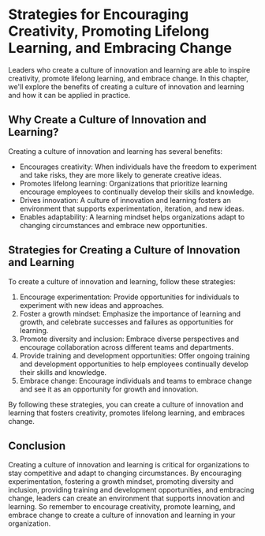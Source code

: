 # Strategies for Encouraging Creativity, Promoting Lifelong Learning, and Embracing Change

Leaders who create a culture of innovation and learning are able to inspire creativity, promote lifelong learning, and embrace change. In this chapter, we'll explore the benefits of creating a culture of innovation and learning and how it can be applied in practice.

Why Create a Culture of Innovation and Learning?
------------------------------------------------

Creating a culture of innovation and learning has several benefits:

* Encourages creativity: When individuals have the freedom to experiment and take risks, they are more likely to generate creative ideas.
* Promotes lifelong learning: Organizations that prioritize learning encourage employees to continually develop their skills and knowledge.
* Drives innovation: A culture of innovation and learning fosters an environment that supports experimentation, iteration, and new ideas.
* Enables adaptability: A learning mindset helps organizations adapt to changing circumstances and embrace new opportunities.

Strategies for Creating a Culture of Innovation and Learning
------------------------------------------------------------

To create a culture of innovation and learning, follow these strategies:

1. Encourage experimentation: Provide opportunities for individuals to experiment with new ideas and approaches.
2. Foster a growth mindset: Emphasize the importance of learning and growth, and celebrate successes and failures as opportunities for learning.
3. Promote diversity and inclusion: Embrace diverse perspectives and encourage collaboration across different teams and departments.
4. Provide training and development opportunities: Offer ongoing training and development opportunities to help employees continually develop their skills and knowledge.
5. Embrace change: Encourage individuals and teams to embrace change and see it as an opportunity for growth and innovation.

By following these strategies, you can create a culture of innovation and learning that fosters creativity, promotes lifelong learning, and embraces change.

Conclusion
----------

Creating a culture of innovation and learning is critical for organizations to stay competitive and adapt to changing circumstances. By encouraging experimentation, fostering a growth mindset, promoting diversity and inclusion, providing training and development opportunities, and embracing change, leaders can create an environment that supports innovation and learning. So remember to encourage creativity, promote learning, and embrace change to create a culture of innovation and learning in your organization.


